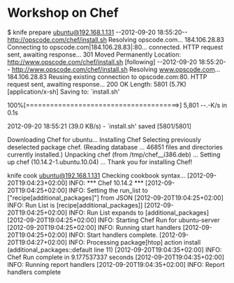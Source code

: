 Workshop on Chef
===============


$ knife prepare ubuntu@192.168.1.131
--2012-09-20 18:55:20--  http://opscode.com/chef/install.sh
Resolving opscode.com... 184.106.28.83
Connecting to opscode.com|184.106.28.83|:80... connected.
HTTP request sent, awaiting response... 301 Moved Permanently
Location: http://www.opscode.com/chef/install.sh [following]
--2012-09-20 18:55:20--  http://www.opscode.com/chef/install.sh
Resolving www.opscode.com... 184.106.28.83
Reusing existing connection to opscode.com:80.
HTTP request sent, awaiting response... 200 OK
Length: 5801 (5.7K) [application/x-sh]
Saving to: `install.sh'

100%[======================================>] 5,801       --.-K/s   in 0.1s

2012-09-20 18:55:21 (39.0 KB/s) - `install.sh' saved [5801/5801]

Downloading Chef  for ubuntu...
Installing Chef
Selecting previously deselected package chef.
(Reading database ... 46851 files and directories currently installed.)
Unpacking chef (from /tmp/chef__i386.deb) ...
Setting up chef (10.14.2-1.ubuntu.10.04) ...
Thank you for installing Chef!


knife cook ubuntu@192.168.1.131
Checking cookbook syntax...
[2012-09-20T19:04:23+02:00] INFO: *** Chef 10.14.2 ***
[2012-09-20T19:04:25+02:00] INFO: Setting the run_list to ["recipe[additional_packages]"] from JSON
[2012-09-20T19:04:25+02:00] INFO: Run List is [recipe[additional_packages]]
[2012-09-20T19:04:25+02:00] INFO: Run List expands to [additional_packages]
[2012-09-20T19:04:25+02:00] INFO: Starting Chef Run for ubuntu-server
[2012-09-20T19:04:25+02:00] INFO: Running start handlers
[2012-09-20T19:04:25+02:00] INFO: Start handlers complete.
[2012-09-20T19:04:27+02:00] INFO: Processing package[htop] action install (additional_packages::default line 11)
[2012-09-20T19:04:35+02:00] INFO: Chef Run complete in 9.177537337 seconds
[2012-09-20T19:04:35+02:00] INFO: Running report handlers
[2012-09-20T19:04:35+02:00] INFO: Report handlers complete